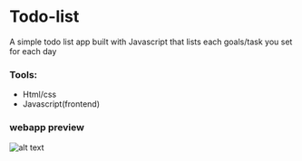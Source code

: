 #                                  Todo-list
A simple todo list app built with Javascript  that lists each goals/task you set for each day
### Tools:
- Html/css
- Javascript(frontend)
###              webapp preview
![alt text](https://github.com/fredcodee/todo-list/blob/master/previewimages/appview.png)
